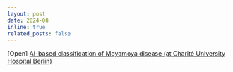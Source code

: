 ```yaml
---
layout: post
date: 2024-08
inline: true
related_posts: false
---
```


[Open] [AI-based classification of Moyamoya disease (at Charité University Hospital Berlin)](https://tue-image.nl/wp-content/uploads/2024/08/MScProject_MMD.pdf)
